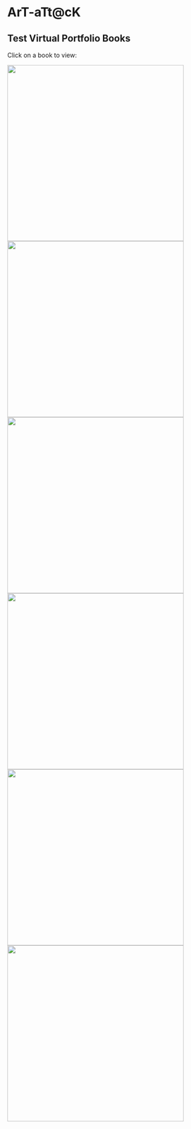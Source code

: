 # ArT-aTt@cK

## Test Virtual Portfolio Books

Click on a book to view:

<p float="left">
    <a href="https://shellywell123.github.io/The-Shenanigans-of-Shellywell123/shenanigan/Test%20Book/index.html">
        <img src="https://shellywell123.github.io/The-Shenanigans-of-Shellywell123/shenanigan/sketchbooks/Covers/Unit-1A.jpg" width="400" />
    </a>
    <a href="https://shellywell123.github.io/The-Shenanigans-of-Shellywell123/shenanigan/Test%20Book/index.html">
        <img src="https://shellywell123.github.io/The-Shenanigans-of-Shellywell123/shenanigan/sketchbooks/Covers/Unit-1B.jpg" width="400" />
    </a>
    <a href="https://shellywell123.github.io/The-Shenanigans-of-Shellywell123/shenanigan/Test%20Book/index.html">
        <img src="https://shellywell123.github.io/The-Shenanigans-of-Shellywell123/shenanigan/sketchbooks/Covers/Unit-2.jpg" width="400" />
    </a>
    <a href="https://shellywell123.github.io/The-Shenanigans-of-Shellywell123/shenanigan/Test%20Book/index.html">
        <img src="https://shellywell123.github.io/The-Shenanigans-of-Shellywell123/shenanigan/sketchbooks/Covers/Unit-4.jpg" width="400" />
    </a>
    <a href="https://shellywell123.github.io/The-Shenanigans-of-Shellywell123/shenanigan/Test%20Book/index.html">
        <img src="https://shellywell123.github.io/The-Shenanigans-of-Shellywell123/shenanigan/sketchbooks/Covers/Unit-X.jpg" width="400" />
    </a>
    <a href="https://shellywell123.github.io/The-Shenanigans-of-Shellywell123/shenanigan/Test%20Book/index.html">
        <img src="https://shellywell123.github.io/The-Shenanigans-of-Shellywell123/shenanigan/sketchbooks/Covers/Unit-Y.jpg" width="400" />
    </a>
</p>

